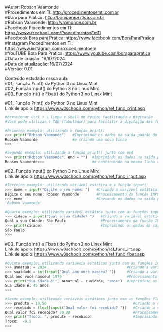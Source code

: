 #Autor: Robson Vaamonde<br>
#Procedimentos em TI: http://procedimentosemti.com.br<br>
#Bora para Prática: http://boraparapratica.com.br<br>
#Robson Vaamonde: http://vaamonde.com.br<br>
#Facebook Procedimentos em TI: https://www.facebook.com/ProcedimentosEmTi<br>
#Facebook Bora para Prática: https://www.facebook.com/BoraParaPratica<br>
#Instagram Procedimentos em TI: https://www.instagram.com/procedimentoem<br>
#YouTUBE Bora Para Prática: https://www.youtube.com/boraparapratica<br>
#Data de criação: 16/07/2024<br>
#Data de atualização: 16/07/2024<br>
#Versão: 0.01<br>

Conteúdo estudado nessa aula:<br>
#01_ Função Print() do Python 3 no Linux Mint<br>
#02_ Função Input() do Python 3 no Linux Mint<br>
#03_ Função Int() e Float() do Python 3 no Linux Mint<br>

#01_ Função Print() do Python 3 no Linux Mint<br>
Link de apoio: https://www.w3schools.com/python/ref_func_print.asp
```python
#Pressionar Ctrl + L limpa o Shell do Python facilitando a digitação
#Você pode utilizar o TAB (Tabulador) para facilitar a digitação das funções

#Primeiro exemplo: utilizando o função print()
>>> print("Robson Vaamonde")   #Imprimindo os dados na saída padrão do valor da função PRINT()
Robson Vaamonde                #e criando uma nova linha
>>>

#Segundo exemplo: utilizando a função print() junto com end
>>> print("Robson Vaamonde", end = "")  #Imprimindo os dados na saída padrão do valor da função PRINT()
Robson Vaamonde>>>                      #e continuando na mesma linha com a expressão END
```

#02_ Função Input() do Python 3 no Linux Mint<br>
Link de apoio: https://www.w3schools.com/python/ref_func_input.asp
```python
#Terceiro exemplo: utilizando variável estática e a função input()
>>> nome = input("Digite o seu nome: ")   #Criando a variável estática e recebendo o argumento da função INPUT()
Digite o seu nome: Robson Vaamonde        #Processamento da função INPUT() e digitando o valor a ser atribuído na variável
>>> nome                                  #Enviando os dados na saída padrão do valor da variável estática
'Robson Vaamonde'

#Quarto exemplo: utilizando variável estática junto com as funções input() e print()
>>> cidade = input("Qual a sua Cidade? ")   #Criando a variável estática e recebendo o argumento da função INPUT()
Qual a sua Cidade: São Paulo                #Processamento da função INPUT() digitando o valor a ser atribuído na variável
>>> print(cidade)                           #Imprimindo os dados na saída padrão do valor da função PRINT()
São Paulo
>>>
```

#03_ Função Int() e Float() do Python 3 no Linux Mint<br>
Link de apoio: https://www.w3schools.com/python/ref_func_int.asp<br>
Link de apoio: https://www.w3schools.com/python/ref_func_float.asp
```python
#Quinto exemplo: utilizando variáveis estáticas junto com as funções int(), input() e print() para cálculo de aritmética
>>> anoatual = 2024                                     #Criando a variável estática e recebendo o valor inteiro/numérico
>>> suaidade = int(input("Qual ano você nasceu? "))     #Criando a variável estática e recebendo o argumento da função INPUT() convertendo para Inteiro com a função INT()
Qual ano você nasceu? 1979                              #Processamento da função INPUT() digitando o valor a ser convertido para inteiro INT() e atribuído na variável
>>> print("Sua idade é:", anoatual - suaidade, "anos")  #Imprimindo os dados na saída padrão da função PRINT()
Sua idade é: 45 anos
>>>

#Sexto exemplo: utilizando variáveis estáticas junto com as funções float(), input e print para cálculo de aritmética
>>> produto = 10.50                                        #Criando a variável estática e recebendo o valor numérico de ponto flutuante (decimal)
>>> recebido = float(input("Qual valor foi recebido? "))   #Criando a variável estática e recebendo o argumento da função INPUT() convertendo para Decimal com a função FLOAT()
Qual valor foi recebido? 20.00                             #Processamento da função INPUT() digitando o valor a ser convertido para decimal FLOAT() e atribuído na variável
>>> print("Troco: ", produto - recebido)                   #Imprimindo os dados na saída padrão da função PRINT()
Troco:  -9.5
>>>
```
